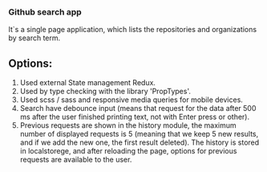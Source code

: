 ### Github search app

It`s a single page application,
which lists the repositories and organizations by search term.

## Options:

1. Used external State management Redux.
2. Used by type checking with the library 'PropTypes'.
3. Used scss / sass and responsive media queries for mobile devices.
4. Search have debounce input (means that request for the data after 500 ms after the user finished printing text, not with Enter press or other).
5. Previous requests are shown in the history module, the maximum number of displayed requests is 5 (meaning that we keep 5 new results, and if we add the new one, the first result deleted). The history is stored in localstorege, and after reloading the page, options for previous requests are available to the user.
